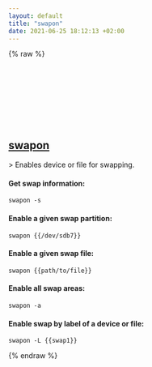```yaml
---
layout: default
title: "swapon"
date: 2021-06-25 18:12:13 +02:00
---
```

{% raw %}
<h2 id="swapon">
  <a href="/en/linux/swapon.html">swapon</a> <a href="#swapon"><svg class="icon">
    <use href="/assets/images/unicode_sprite.svg#link" />
  </svg></a>
</h2>
> Enables device or file for swapping.

#### Get swap information:
```shell
swapon -s
```
#### Enable a given swap partition:
```shell
swapon {{/dev/sdb7}}
```
#### Enable a given swap file:
```shell
swapon {{path/to/file}}
```
#### Enable all swap areas:
```shell
swapon -a
```
#### Enable swap by label of a device or file:
```shell
swapon -L {{swap1}}
```
{% endraw %}